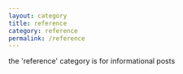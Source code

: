 ```yaml
---
layout: category
title: reference
category: reference
permalink: /reference
---
```


the 'reference' category is for informational posts
